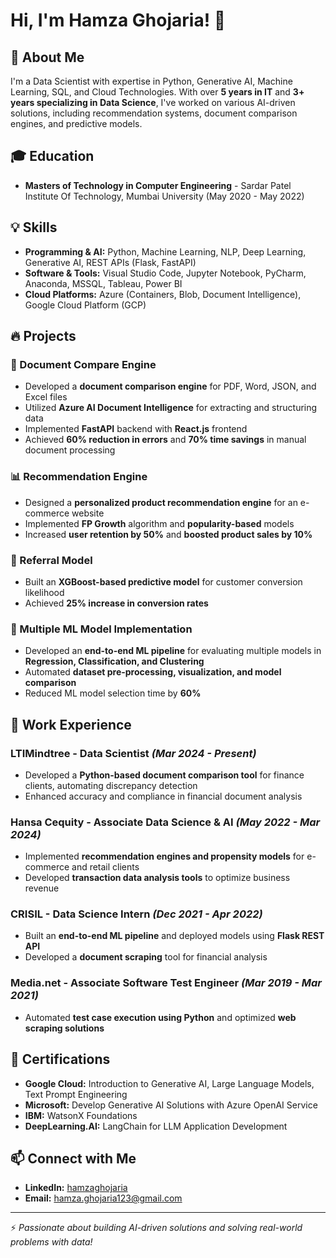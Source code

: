 # Hi, I'm Hamza Ghojaria! 👋

## 🚀 About Me
I'm a Data Scientist with expertise in Python, Generative AI, Machine Learning, SQL, and Cloud Technologies. With over **5 years in IT** and **3+ years specializing in Data Science**, I've worked on various AI-driven solutions, including recommendation systems, document comparison engines, and predictive models.

## 🎓 Education
- **Masters of Technology in Computer Engineering** - Sardar Patel Institute Of Technology, Mumbai University (May 2020 - May 2022)

## 💡 Skills
- **Programming & AI:** Python, Machine Learning, NLP, Deep Learning, Generative AI, REST APIs (Flask, FastAPI)
- **Software & Tools:** Visual Studio Code, Jupyter Notebook, PyCharm, Anaconda, MSSQL, Tableau, Power BI
- **Cloud Platforms:** Azure (Containers, Blob, Document Intelligence), Google Cloud Platform (GCP)

## 🔥 Projects
### 📄 Document Compare Engine
- Developed a **document comparison engine** for PDF, Word, JSON, and Excel files
- Utilized **Azure AI Document Intelligence** for extracting and structuring data
- Implemented **FastAPI** backend with **React.js** frontend
- Achieved **60% reduction in errors** and **70% time savings** in manual document processing

### 📊 Recommendation Engine
- Designed a **personalized product recommendation engine** for an e-commerce website
- Implemented **FP Growth** algorithm and **popularity-based** models
- Increased **user retention by 50%** and **boosted product sales by 10%**

### 🎯 Referral Model
- Built an **XGBoost-based predictive model** for customer conversion likelihood
- Achieved **25% increase in conversion rates**

### 🤖 Multiple ML Model Implementation
- Developed an **end-to-end ML pipeline** for evaluating multiple models in **Regression, Classification, and Clustering**
- Automated **dataset pre-processing, visualization, and model comparison**
- Reduced ML model selection time by **60%**

## 💼 Work Experience
### **LTIMindtree - Data Scientist** *(Mar 2024 - Present)*
- Developed a **Python-based document comparison tool** for finance clients, automating discrepancy detection
- Enhanced accuracy and compliance in financial document analysis

### **Hansa Cequity - Associate Data Science & AI** *(May 2022 - Mar 2024)*
- Implemented **recommendation engines and propensity models** for e-commerce and retail clients
- Developed **transaction data analysis tools** to optimize business revenue

### **CRISIL - Data Science Intern** *(Dec 2021 - Apr 2022)*
- Built an **end-to-end ML pipeline** and deployed models using **Flask REST API**
- Developed a **document scraping** tool for financial analysis

### **Media.net - Associate Software Test Engineer** *(Mar 2019 - Mar 2021)*
- Automated **test case execution using Python** and optimized **web scraping solutions**

## 📜 Certifications
- **Google Cloud:** Introduction to Generative AI, Large Language Models, Text Prompt Engineering
- **Microsoft:** Develop Generative AI Solutions with Azure OpenAI Service
- **IBM:** WatsonX Foundations
- **DeepLearning.AI:** LangChain for LLM Application Development

## 📫 Connect with Me
- **LinkedIn:** [hamzaghojaria](https://linkedin.com/in/hamzaghojaria)
- **Email:** hamza.ghojaria123@gmail.com

---
⚡ *Passionate about building AI-driven solutions and solving real-world problems with data!*

